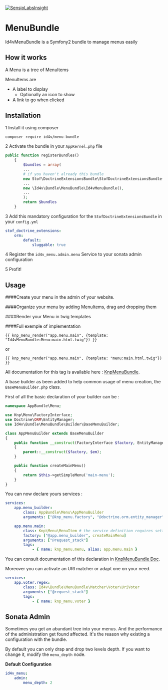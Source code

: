 [![SensioLabsInsight](https://insight.sensiolabs.com/projects/d95d8fb7-d620-4c20-a46c-5bb89cdb2a01/small.png)](https://insight.sensiolabs.com/projects/d95d8fb7-d620-4c20-a46c-5bb89cdb2a01)

# MenuBundle
Id4vMenuBundle is a Symfony2 bundle to manage menus easily

## How it works
A Menu is a tree of MenuItems

MenuItems are 
* A label to display
  * Optionally an icon to show
* A link to go when clicked

## Installation
1 Install it using composer
```bash
composer require id4v/menu-bundle
```

2 Activate the bundle in your `AppKernel.php` file

```php
public function registerBundles()
    {
        $bundles = array(
        ...
        # if you haven't already this bundle
        new Stof\DoctrineExtensionsBundle\StofDoctrineExtensionsBundle(),
        ...
        new \Id4v\Bundle\MenuBundle\Id4vMenuBundle(),
        ...
        );
        return $bundles
    }
```
3 Add this mandatory configuration for the `StofDoctrineExtensionsBundle` in your `config.yml`
```yml
stof_doctrine_extensions:
    orm:
        default:
            sluggable: true
```

4 Register the `id4v_menu.admin.menu` Service to your sonata admin configuration

5 Profit!

## Usage
####Create your menu in the admin of your website.

####Organize your menu by adding MenuItems, drag and dropping them

####Render your Menu in twig templates

####Full exemple of implementation

```twig
{{ knp_menu_render("app.menu.main", {template: "Id4vMenuBundle:Menu:main.html.twig"}) }}
```
or
```twig
{{ knp_menu_render("app.menu.main", {template: "menu:main.html.twig"}) }}
```

All documentation for this tag is available here : [KnpMenuBundle](http://symfony.com/doc/master/bundles/KnpMenuBundle/index.html).

A base builder as been added to help common usage of menu creation, the `BaseMenuBuilder.php` class.

First of all the basic declaration of your builder can be :
 
```php
namespace AppBundle\Menu;

use Knp\Menu\FactoryInterface;
use Doctrine\ORM\EntityManager;
use Id4v\Bundle\MenuBundle\Builder\BaseMenuBuilder;

class AppMenuBuilder extends BaseMenuBuilder
{
    public function __construct(FactoryInterface $factory, EntityManager $em)
    {
        parent::__construct($factory, $em);
    }

    public function createMainMenu()
    {
        return $this->getSimpleMenu('main-menu');
    }
}
```

You can now declare yours services :

```yml
services:
    app.menu_builder:
        class: AppBundle\Menu\AppMenuBuilder
        arguments: ["@knp_menu.factory", "@doctrine.orm.entity_manager"]

    app.menu.main:
        class: Knp\Menu\MenuItem # the service definition requires setting the class
        factory: ["@app.menu_builder", createMainMenu]
        arguments: ["@request_stack"]
        tags:
            - { name: knp_menu.menu, alias: app.menu.main }
```

You can consult documentation of this declaration in [KnpMenuBundle Doc](http://symfony.com/doc/master/bundles/KnpMenuBundle/index.html).

Moreover you can activate an URI matcher or adapt one on your need.

```yml
services:
    app.voter.regex:
        class: Id4v\Bundle\MenuBundle\Matcher\Voter\UriVoter
        arguments: ["@request_stack"]
        tags:
            - { name: knp_menu.voter }
``` 

## Sonata Admin

Sometimes you get an abundant tree into your menus. And the performance of the administration get found affected.
It's the reason why existing a configuration with the bundle.

By default you can only drap and drop two levels depth. If you want to change it, modify the `menu_depth` node.

__Default Configuration__

```yml
id4v_menu:
    admin:
        menu_depth: 2
```
